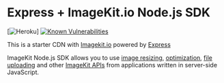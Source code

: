 # Express + ImageKit.io Node.js SDK

[![Heroku](http://heroku-badge.herokuapp.com/?app=angularjs-crypto&style=flat&svg=1)]
[![Known Vulnerabilities](https://snyk.io/test/github/lucky401/cdn-imagekit/badge.svg)](https://snyk.io/test/github/lucky401/cdn-imagekit)

This is a starter CDN with [Imagekit.io](https://docs.imagekit.io) powered by [Express](https://expressjs.com/)

ImageKit Node.js SDK allows you to use [image resizing](https://docs.imagekit.io/features/image-transformations), [optimization](https://docs.imagekit.io/features/image-optimization), [file uploading](https://docs.imagekit.io/api-reference/upload-file-api) and other [ImageKit APIs](https://docs.imagekit.io/api-reference/api-introduction) from applications written in server-side JavaScript.
